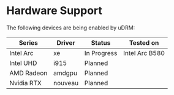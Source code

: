 # Hardware Support

The following devices are being enabled by uDRM:

| Series      | Driver  | Status      | Tested on      |
| ----------- | ------- | ----------- | -------------- |
| Intel Arc   | xe      | In Progress | Intel Arc B580 |
| Intel UHD   | i915    | Planned     |                |
| AMD Radeon  | amdgpu  | Planned     |                |
| Nvidia RTX  | nouveau | Planned     |                |
